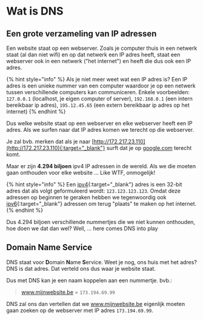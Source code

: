 # Wat is DNS

## Een grote verzameling van IP adressen

Een website staat op een webserver. Zoals je computer thuis in een netwerk staat \(al dan niet wifi\) en op dat netwerk een IP adres heeft, staat een webserver ook in een netwerk \("het internet"\) en heeft die dus ook een IP adres.

{% hint style="info" %}
Als je niet meer weet wat een IP adres is? Een IP adres is een unieke nummer van een computer waardoor je op een netwerk tussen verschillende computers kan communiceren. Enkele voorbeelden: `127.0.0.1` \(localhost, je eigen computer of server\), `192.168.0.1` \(een intern bereikbaar ip adres\), `195.12.45.65` \(een extern bereikbaar ip adres op het internet\)
{% endhint %}

Dus welke website staat op een webserver en elke webserver heeft een IP adres. Als we surfen naar dat IP adres komen we terecht op die webserver.

Je zal bvb. merken dat als je naar [http://172.217.23.110](http://172.217.23.110){:target="_blank"} surft dat je op [google.com](https://google.com) terecht komt.

Maar er zijn **4.294 biljoen** ipv4 IP adressen in de wereld. Als we die moeten gaan onthouden voor elke website ... Like WTF, onmogelijk!

{% hint style="info" %}
Een [ipv4](https://en.wikipedia.org/wiki/IPv4){:target="_blank"} adres is een 32-bit adres dat als volgt geformuleerd wordt: `123.123.123.123`. Omdat deze adressen op beginnen te geraken hebben we tegenwoordig ook [ipv6](https://en.wikipedia.org/wiki/IPv6){:target="_blank"} adressen om terug "plaats" te maken op het internet.
{% endhint %}

Dus 4.294 biljoen verschillende nummertjes die we niet kunnen onthouden, hoe doen we dat dan wel? Well, ... here comes DNS into play

## Domain Name Service

DNS staat voor **D**omain **N**ame **S**ervice. Weet je nog, ons huis met het adres? DNS is dat adres. Dat verteld ons dus waar je website staat.

Dus met DNS kan je een naam koppelen aan een nummertje. bvb.:

> www.mijnwebsite.be = `173.194.69.99`

DNS zal ons dan vertellen dat we www.mijnwebsite.be eigenlijk moeten gaan zoeken op de webserver met IP adres `173.194.69.99`.
